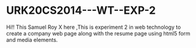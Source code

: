 # URK20CS2014---WT--EXP-2
Hi!! This Samuel Roy X here ,This is experiment 2 in web technology to create a company web page along with the resume page using html5 form and media elements.
